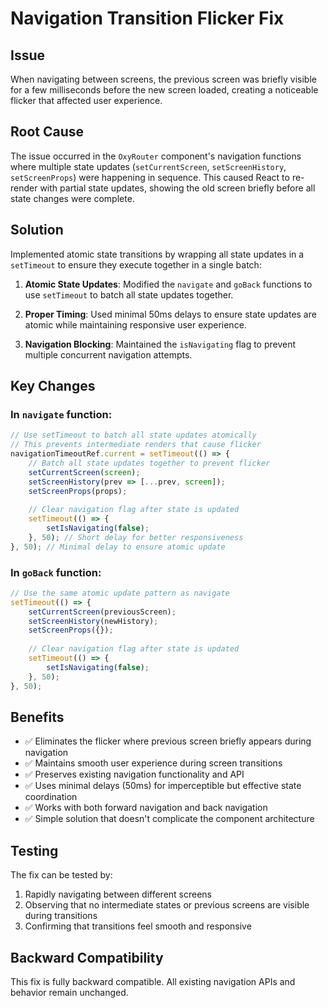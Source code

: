 # Navigation Transition Flicker Fix

## Issue
When navigating between screens, the previous screen was briefly visible for a few milliseconds before the new screen loaded, creating a noticeable flicker that affected user experience.

## Root Cause
The issue occurred in the `OxyRouter` component's navigation functions where multiple state updates (`setCurrentScreen`, `setScreenHistory`, `setScreenProps`) were happening in sequence. This caused React to re-render with partial state updates, showing the old screen briefly before all state changes were complete.

## Solution
Implemented atomic state transitions by wrapping all state updates in a `setTimeout` to ensure they execute together in a single batch:

1. **Atomic State Updates**: Modified the `navigate` and `goBack` functions to use `setTimeout` to batch all state updates together.

2. **Proper Timing**: Used minimal 50ms delays to ensure state updates are atomic while maintaining responsive user experience.

3. **Navigation Blocking**: Maintained the `isNavigating` flag to prevent multiple concurrent navigation attempts.

## Key Changes

### In `navigate` function:
```typescript
// Use setTimeout to batch all state updates atomically
// This prevents intermediate renders that cause flicker
navigationTimeoutRef.current = setTimeout(() => {
    // Batch all state updates together to prevent flicker
    setCurrentScreen(screen);
    setScreenHistory(prev => [...prev, screen]);
    setScreenProps(props);
    
    // Clear navigation flag after state is updated
    setTimeout(() => {
        setIsNavigating(false);
    }, 50); // Short delay for better responsiveness
}, 50); // Minimal delay to ensure atomic update
```

### In `goBack` function:
```typescript
// Use the same atomic update pattern as navigate
setTimeout(() => {
    setCurrentScreen(previousScreen);
    setScreenHistory(newHistory);
    setScreenProps({});
    
    // Clear navigation flag after state is updated
    setTimeout(() => {
        setIsNavigating(false);
    }, 50);
}, 50);
```

## Benefits
- ✅ Eliminates the flicker where previous screen briefly appears during navigation
- ✅ Maintains smooth user experience during screen transitions  
- ✅ Preserves existing navigation functionality and API
- ✅ Uses minimal delays (50ms) for imperceptible but effective state coordination
- ✅ Works with both forward navigation and back navigation
- ✅ Simple solution that doesn't complicate the component architecture

## Testing
The fix can be tested by:
1. Rapidly navigating between different screens
2. Observing that no intermediate states or previous screens are visible during transitions
3. Confirming that transitions feel smooth and responsive

## Backward Compatibility
This fix is fully backward compatible. All existing navigation APIs and behavior remain unchanged.